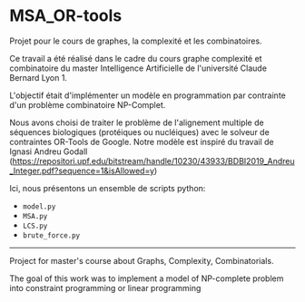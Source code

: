 # MSA_OR-tools
Projet pour le cours de graphes, la complexité et les combinatoires.  

Ce travail a été réalisé dans le cadre du cours graphe complexité et combinatoire du master Intelligence Artificielle de l'université Claude Bernard Lyon 1.  

L'objectif était d'implémenter un modèle en programmation par contrainte d'un problème combinatoire NP-Complet. 

Nous avons choisi de traiter le problème de l'alignement multiple de séquences biologiques (protéiques ou nucléiques) avec le solveur de contraintes OR-Tools de Google. Notre modèle est inspiré du travail de Ignasi Andreu Godall (https://repositori.upf.edu/bitstream/handle/10230/43933/BDBI2019_Andreu_Integer.pdf?sequence=1&isAllowed=y)  

Ici, nous présentons un ensemble de scripts python:
- ```model.py```
- ```MSA.py```
- ```LCS.py```
- ```brute_force.py```


---

Project for master's course about Graphs, Complexity, Combinatorials.  

The goal of this work was to implement a model of NP-complete problem into constraint programming or linear programming
